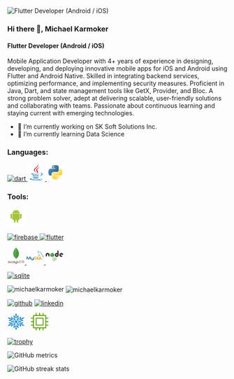 ![Flutter Developer (Android / iOS)](https://media.licdn.com/dms/image/v2/D5616AQENjaObUUqvYw/profile-displaybackgroundimage-shrink_350_1400/profile-displaybackgroundimage-shrink_350_1400/0/1737134015114?e=1743033600&v=beta&t=uxMgN7Kp_uU--HN05u9PO29Wt9GT7acoSLoPJS76vos)

### Hi there 👋, Michael Karmoker
#### Flutter Developer (Android / iOS)


Mobile Application Developer with 4+ years of experience in designing, developing, and deploying innovative mobile apps for iOS and Android using Flutter and Android Native. Skilled in integrating backend services, optimizing performance, and implementing security measures. Proficient in Java, Dart, and state management tools like GetX, Provider, and Bloc. A strong problem solver, adept at delivering scalable, user-friendly solutions and collaborating with teams. Passionate about continuous learning and staying current with emerging technologies.


- 🔭 I’m currently working on SK Soft Solutions Inc. 
- 🌱 I’m currently learning Data Science 

<h3 align="left">Languages:</h3>
<p align="left">
  
 <a href="https://dart.dev" target="_blank" rel="noreferrer"> <img src="https://www.vectorlogo.zone/logos/dartlang/dartlang-icon.svg" alt="dart" width="40" height="40"/> </a> 
 <a href="https://www.java.com" target="_blank" rel="noreferrer"> <img src="https://raw.githubusercontent.com/devicons/devicon/master/icons/java/java-original.svg" alt="java" width="40" height="40"/> </a> 
<a href="https://www.python.org" target="_blank" rel="noreferrer"> <img src="https://raw.githubusercontent.com/devicons/devicon/master/icons/python/python-original.svg" alt="python" width="40" height="40"/> </a> 
  
</p>

<h3 align="left">Tools:</h3>
<p align="left">
 <a href="https://developer.android.com" target="_blank" rel="noreferrer"> <img src="https://raw.githubusercontent.com/devicons/devicon/master/icons/android/android-original-wordmark.svg" alt="android" width="40" height="40"/> </a>
  
 <a href="https://firebase.google.com/" target="_blank" rel="noreferrer"> <img src="https://www.vectorlogo.zone/logos/firebase/firebase-icon.svg" alt="firebase" width="40" height="40"/> </a>
 <a href="https://flutter.dev" target="_blank" rel="noreferrer"> <img src="https://www.vectorlogo.zone/logos/flutterio/flutterio-icon.svg" alt="flutter" width="40" height="40"/> </a> 
  
 <a href="https://www.mongodb.com/" target="_blank" rel="noreferrer"> <img src="https://raw.githubusercontent.com/devicons/devicon/master/icons/mongodb/mongodb-original-wordmark.svg" alt="mongodb" width="40" height="40"/> </a>
 <a href="https://www.mysql.com/" target="_blank" rel="noreferrer"> <img src="https://raw.githubusercontent.com/devicons/devicon/master/icons/mysql/mysql-original-wordmark.svg" alt="mysql" width="40" height="40"/> </a>
 <a href="https://nodejs.org" target="_blank" rel="noreferrer"> <img src="https://raw.githubusercontent.com/devicons/devicon/master/icons/nodejs/nodejs-original-wordmark.svg" alt="nodejs" width="40" height="40"/> </a>
 
 <a href="https://www.sqlite.org/" target="_blank" rel="noreferrer"> <img src="https://www.vectorlogo.zone/logos/sqlite/sqlite-icon.svg" alt="sqlite" width="40" height="40"/> </a> 
</p>

 
<p><img align="left" src="https://github-readme-stats.vercel.app/api/top-langs?username=michaelkarmoker&theme=gruvbox&show_icons=true&locale=en" alt="michaelkarmoker" /></p>
<p>&nbsp;<img align="center" src="https://github-readme-stats.vercel.app/api?username=michaelkarmoker&theme=gruvbox&show_icons=true&locale=en" alt="michaelkarmoker" /></p>

[<img src='https://cdn.jsdelivr.net/npm/simple-icons@3.0.1/icons/github.svg' alt='github' height='40'>](https://github.com/https://github.com/michaelkarmoker)  [<img src='https://cdn.jsdelivr.net/npm/simple-icons@3.0.1/icons/linkedin.svg' alt='linkedin' height='40'>](https://www.linkedin.com/in/https://www.linkedin.com/in/michael-karmoker-7b909a114//)  

<a href='https://archiveprogram.github.com/'><img src='https://raw.githubusercontent.com/acervenky/animated-github-badges/master/assets/acbadge.gif' width='40' height='40'></a> <a href='https://docs.github.com/en/developers'><img src='https://raw.githubusercontent.com/acervenky/animated-github-badges/master/assets/devbadge.gif' width='40' height='40'></a> 

[![trophy](https://github-profile-trophy.vercel.app/?username=https://github.com/michaelkarmoker)](https://github.com/ryo-ma/github-profile-trophy)

![GitHub metrics](https://metrics.lecoq.io/https://github.com/michaelkarmoker)  

![GitHub streak stats](https://streak-stats.demolab.com/?user=https://github.com/michaelkarmoker)  

